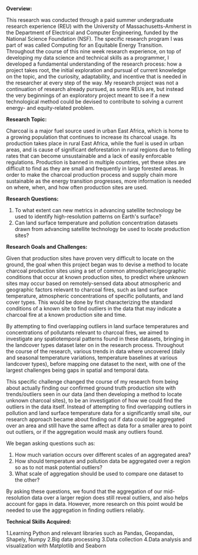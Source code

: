 **Overview:**

This research was conducted through a paid summer undergraduate research experience (REU) with the University of Massachusetts-Amherst in the Department of Electrical and Computer Engineering, funded by the National Science Foundation (NSF). The specific research program I was part of was called Computing for an Equitable Energy Transition. 
Throughout the course of this nine week research experience, on top of developing my data science and technical skills as a programmer, I developed a fundamental understanding of the research process: how a project takes root, the initial exploration and pursual of current knowledge on the topic, and the curiosity, adaptability, and incentive that is needed in the researcher at every step of the way. My research project was not a continuation of research already pursued, as some REUs are, but instead the very beginnings of an exploratory project meant to see if a new technological method could be devised to contribute to solving a current energy- and equity-related problem.

**Research Topic:**

Charcoal is a major fuel source used in urban East Africa, which is home to a growing population that continues to increase its charcoal usage. Its production takes place in rural East Africa, while the fuel is used in urban areas, and is cause of significant deforestation in rural regions due to felling rates that can become unsustainable and a lack of easily enforcable regulations. Production is banned in multiple countries, yet these sites are difficult to find as they are small and frequently in large forested areas. In order to make the charcoal production process and supply chain more sustainable as the energy transition progresses, more information is needed on where, when, and how often production sites are used.

**Research Questions:**

1. To what extent can new metrics in advancing satellite technology be used to identify high-resolution patterns on Earth's surface?
2. Can land surface temperature and pollution concentration datasets drawn from advancing satellite technology be used to locate production sites?

**Research Goals and Challenges:**

Given that production sites have proven very difficult to locate on the ground, the goal when this project began was to devise a method to locate charcoal production sites using a set of common atmospheric/geographic conditions that occur at known production sites, to predict where unknown sites may occur based on remotely-sensed data about atmospheric and geographic factors relevant to charcoal fires, such as land surface temperature, atmospheric concentrations of specific pollutants, and land cover types. This would be done by first characterizing the standard conditions of a known site to find outliers in the data that may indicate a charcoal fire at a known production site and time.

By attempting to find overlapping outliers in land surface temperatures and concentrations of pollutants relevant to charcoal fires, we aimed to investigate any spatiotemporal patterns found in these datasets, bringing in the landcover types dataset later on in the research process. Throughout the course of the research, various trends in data where uncovered (daily and seasonal temperature variations, temperature baselines at various landcover types), before mapping one dataset to the next, with one of the largest challenges being gaps in spatial and temporal data. 

This specific challenge changed the course of my research from being about actually finding our confirmed ground truth production site with trends/outliers seen in our data (and then developing a method to locate unknown charcoal sites), to be an investigation of how we could find the outliers in the data itself. Instead of attempting to find overlapping outliers in pollution and land surface temperature data for a significantly small site, our research approach became about finding out if data could be aggregated over an area and still have the same affect as data for a smaller area to point out outliers, or if the aggregation would mask any outliers found. 

We began asking questions such as: 
1. How much variation occurs over different scales of an aggregated area?
2. How should temperature and pollution data be aggregated over a region so as to not mask potential outliers? 
3. What scale of aggregation should be used to compare one dataset to the other?

By asking these questions, we found that the aggregation of our mid-resolution data over a larger region does still reveal outliers, and also helps account for gaps in data. However, more research on this point would be needed to use the aggregation in finding outliers reliably.

**Technical Skills Acquired:**

1.Learning Python and relevant libraries such as Pandas, Geopandas, Shapely, Numpy
2.Big data processing
3.Data collection
4.Data analysis and visualization with Matplotlib and Seaborn
